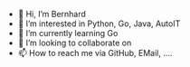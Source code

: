 - 👋 Hi, I’m Bernhard
- 👀 I’m interested in Python, Go, Java, AutoIT
- 🌱 I’m currently learning Go
- 💞️ I’m looking to collaborate on 
- 📫 How to reach me via GitHub, EMail, ....


